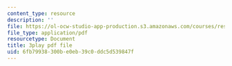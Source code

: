 ```yaml
---
content_type: resource
description: ''
file: https://ol-ocw-studio-app-production.s3.amazonaws.com/courses/res-tll-004-stem-concept-videos-fall-2013/6fb79938300be0eb39c0ddc5d539847f_mVQOmLTXLbQ.pdf
file_type: application/pdf
resourcetype: Document
title: 3play pdf file
uid: 6fb79938-300b-e0eb-39c0-ddc5d539847f
---
```

